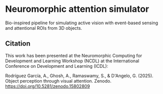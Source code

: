 # Neuromorphic attention simulator
Bio-inspired pipeline for simulating active vision with event-based sensing and attentional ROIs from 3D objects.

## Citation
This work has been presented at the Neuromorphic Computing for Development and Learning Workshop (NCDL) at the International Conference on Development and Learning (ICDL):

Rodríguez García, A., Ghosh, A., Ramaswamy, S., & D'Angelo, G. (2025). Object perception through visual attention. Zenodo. https://doi.org/10.5281/zenodo.15802809
